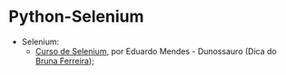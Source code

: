# Python-Selenium

- Selenium:
  - [Curso de Selenium](https://www.youtube.com/watch?v=PHHXksljGNA&list=PLOQgLBuj2-3LqnMYKZZgzeC7CKCPF375B), por Eduardo Mendes - Dunossauro (Dica do [Bruna Ferreira](https://github.com/bugelseif));
